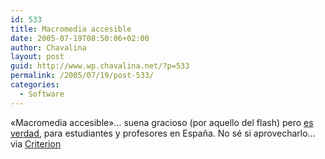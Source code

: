 ```yaml
---
id: 533
title: Macromedia accesible
date: 2005-07-19T08:50:06+02:00
author: Chavalina
layout: post
guid: http://www.wp.chavalina.net/?p=533
permalink: /2005/07/19/post-533/
categories:
  - Software
---
```

«Macromedia accesible»… suena gracioso (por aquello del flash) pero <a href="http://www.macromedia.com/es/resources/student/studio/" target="_blank">es verdad</a>, para estudiantes y profesores en Espa&ntilde;a. No sé si aprovecharlo…  
via <a href="http://www.criteriondg.info/wordpress/archives/2005/07/19/la-oferta-de-macromedia/" target="_blank">Criterion</a>
